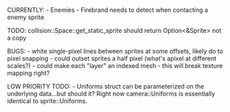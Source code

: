 CURRENTLY:
    - Enemies
    - Firebrand needs to detect when contacting a enemy sprite

TODO:
    collision::Space::get_static_sprite should return Option<&Sprite> not a copy

BUGS:
    - white single-pixel lines between sprites at some offsets, likely do to pixel snapping
        - could outset sprites a half pixel (what's apixel at different scales?)
        - could make each "layer" an indexed mesh
            - this will break texture mapping right?

LOW PRIORITY TODO:
    - Uniforms struct can be parameterized on the underlying data...but should it? Right now camera::Uniforms is essentially identical to sprite::Uniforms.
